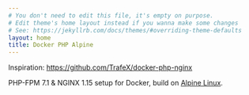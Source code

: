 ```yaml
---
# You don't need to edit this file, it's empty on purpose.
# Edit theme's home layout instead if you wanna make some changes
# See: https://jekyllrb.com/docs/themes/#overriding-theme-defaults
layout: home
title: Docker PHP Alpine
---
```


Inspiration: https://github.com/TrafeX/docker-php-nginx

PHP-FPM 7.1 & NGINX 1.15 setup for Docker, build on [Alpine Linux](http://www.alpinelinux.org/).
